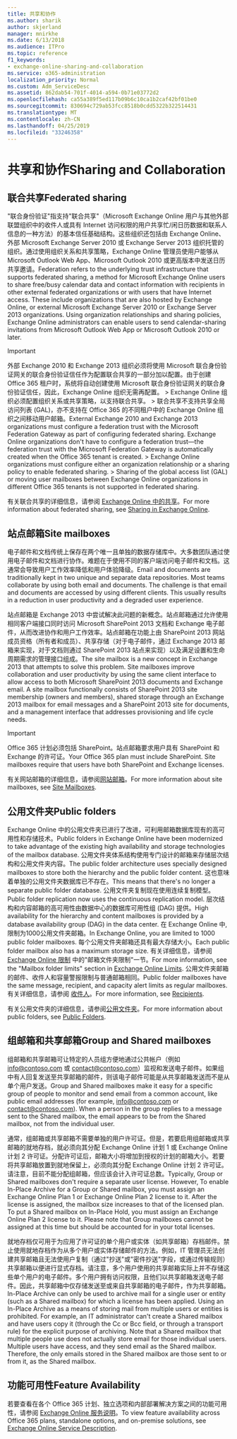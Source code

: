 ```yaml
---
title: 共享和协作
ms.author: sharik
author: skjerland
manager: mnirkhe
ms.date: 6/13/2018
ms.audience: ITPro
ms.topic: reference
f1_keywords:
- exchange-online-sharing-and-collaboration
ms.service: o365-administration
localization_priority: Normal
ms.custom: Adm_ServiceDesc
ms.assetid: 862dab54-701f-4014-a594-0b71e03772d2
ms.openlocfilehash: ca55a389f5ed117b09b6c10ca1b2caf42bf01be0
ms.sourcegitcommit: 830694c729ab53fcc8518b0cdd5322b322514431
ms.translationtype: MT
ms.contentlocale: zh-CN
ms.lasthandoff: 04/25/2019
ms.locfileid: "33246358"
---
```

# <a name="sharing-and-collaboration"></a><span data-ttu-id="55dbf-102">共享和协作</span><span class="sxs-lookup"><span data-stu-id="55dbf-102">Sharing and Collaboration</span></span>

## <a name="federated-sharing"></a><span data-ttu-id="55dbf-103">联合共享</span><span class="sxs-lookup"><span data-stu-id="55dbf-103">Federated sharing</span></span>

<span data-ttu-id="55dbf-p101">"联合身份验证"指支持"联合共享"（Microsoft Exchange Online 用户与其他外部联盟组织中的收件人或具有 Internet 访问权限的用户共享忙/闲日历数据和联系人信息的一种方法）的基本信任基础结构。这些组织还包括由 Exchange Online、外部 Microsoft Exchange Server 2010 或 Exchange Server 2013 组织托管的组织。通过使用组织关系和共享策略，Exchange Online 管理员使用户能够从 Microsoft Outlook Web App、Microsoft Outlook 2010 或更高版本中发送日历共享邀请。</span><span class="sxs-lookup"><span data-stu-id="55dbf-p101">Federation refers to the underlying trust infrastructure that supports federated sharing, a method for Microsoft Exchange Online users to share free/busy calendar data and contact information with recipients in other external federated organizations or with users that have Internet access. These include organizations that are also hosted by Exchange Online, or external Microsoft Exchange Server 2010 or Exchange Server 2013 organizations. Using organization relationships and sharing policies, Exchange Online administrators can enable users to send calendar-sharing invitations from Microsoft Outlook Web App or Microsoft Outlook 2010 or later.</span></span>
  
> [!IMPORTANT]
>  <span data-ttu-id="55dbf-p102">外部 Exchange 2010 和 Exchange 2013 组织必须将使用 Microsoft 联合身份验证网关的联合身份验证信任作为配置联合共享的一部分加以配置。由于创建 Office 365 租户时，系统将自动创建使用 Microsoft 联合身份验证网关的联合身份验证信任，因此，Exchange Online 组织无需再配置。 >  Exchange Online 组织必须配置组织关系或共享策略，以支持联合共享。 >  联合共享不支持共享全局访问列表 (GAL)，亦不支持在 Office 365 的不同租户中的 Exchange Online 组织之间移动用户邮箱。</span><span class="sxs-lookup"><span data-stu-id="55dbf-p102">External Exchange 2010 and Exchange 2013 organizations must configure a federation trust with the Microsoft Federation Gateway as part of configuring federated sharing. Exchange Online organizations don't have to configure a federation trust—the federation trust with the Microsoft Federation Gateway is automatically created when the Office 365 tenant is created. >  Exchange Online organizations must configure either an organization relationship or a sharing policy to enable federated sharing. >  Sharing of the global access list (GAL) or moving user mailboxes between Exchange Online organizations in different Office 365 tenants is not supported in federated sharing.</span></span> 
  
<span data-ttu-id="55dbf-111">有关联合共享的详细信息，请参阅 [Exchange Online 中的共享](https://go.microsoft.com/fwlink/p/?LinkId=271774)。</span><span class="sxs-lookup"><span data-stu-id="55dbf-111">For more information about federated sharing, see [Sharing in Exchange Online](https://go.microsoft.com/fwlink/p/?LinkId=271774).</span></span>
  
## <a name="site-mailboxes"></a><span data-ttu-id="55dbf-112">站点邮箱</span><span class="sxs-lookup"><span data-stu-id="55dbf-112">Site mailboxes</span></span>

<span data-ttu-id="55dbf-p103">电子邮件和文档传统上保存在两个唯一且单独的数据存储库中。大多数团队通过使用电子邮件和文档进行协作。难题在于使用不同的客户端访问电子邮件和文档。这通常会导致用户工作效率降低和用户体验降级。</span><span class="sxs-lookup"><span data-stu-id="55dbf-p103">Email and documents are traditionally kept in two unique and separate data repositories. Most teams collaborate by using both email and documents. The challenge is that email and documents are accessed by using different clients. This usually results in a reduction in user productivity and a degraded user experience.</span></span>
  
<span data-ttu-id="55dbf-p104">站点邮箱是 Exchange 2013 中尝试解决此问题的新概念。站点邮箱通过允许使用相同客户端接口同时访问 Microsoft SharePoint 2013 文档和 Exchange 电子邮件，从而改进协作和用户工作效率。站点邮箱在功能上由 SharePoint 2013 网站成员资格（所有者和成员）、共享存储（对于电子邮件，通过 Exchange 2013 邮箱来实现，对于文档则通过 SharePoint 2013 站点来实现）以及满足设置和生命周期需求的管理接口组成。</span><span class="sxs-lookup"><span data-stu-id="55dbf-p104">The site mailbox is a new concept in Exchange 2013 that attempts to solve this problem. Site mailboxes improve collaboration and user productivity by using the same client interface to allow access to both Microsoft SharePoint 2013 documents and Exchange email. A site mailbox functionally consists of SharePoint 2013 site membership (owners and members), shared storage through an Exchange 2013 mailbox for email messages and a SharePoint 2013 site for documents, and a management interface that addresses provisioning and life cycle needs.</span></span>
  
> [!IMPORTANT]
> <span data-ttu-id="55dbf-p105">Office 365 计划必须包括 SharePoint。站点邮箱要求用户具有 SharePoint 和 Exchange 的许可证。</span><span class="sxs-lookup"><span data-stu-id="55dbf-p105">Your Office 365 plan must include SharePoint. Site mailboxes require that users have both SharePoint and Exchange licenses.</span></span> 
  
<span data-ttu-id="55dbf-122">有关网站邮箱的详细信息，请参阅[网站邮箱](https://go.microsoft.com/fwlink/p/?LinkId=271789)。</span><span class="sxs-lookup"><span data-stu-id="55dbf-122">For more information about site mailboxes, see [Site Mailboxes](https://go.microsoft.com/fwlink/p/?LinkId=271789).</span></span>
  
## <a name="public-folders"></a><span data-ttu-id="55dbf-123">公用文件夹</span><span class="sxs-lookup"><span data-stu-id="55dbf-123">Public folders</span></span>

<span data-ttu-id="55dbf-124">Exchange Online 中的公用文件夹已进行了改进，可利用邮箱数据库现有的高可用性和存储技术。</span><span class="sxs-lookup"><span data-stu-id="55dbf-124">Public folders in Exchange Online have been modernized to take advantage of the existing high availability and storage technologies of the mailbox database.</span></span> <span data-ttu-id="55dbf-125">公用文件夹体系结构使用专门设计的邮箱来存储层次结构和公用文件夹内容。</span><span class="sxs-lookup"><span data-stu-id="55dbf-125">The public folder architecture uses specially designed mailboxes to store both the hierarchy and the public folder content.</span></span> <span data-ttu-id="55dbf-126">这也意味着单独的公用文件夹数据库已不存在。</span><span class="sxs-lookup"><span data-stu-id="55dbf-126">This means that there's no longer a separate public folder database.</span></span> <span data-ttu-id="55dbf-127">公用文件夹复制现在使用连续复制模型。</span><span class="sxs-lookup"><span data-stu-id="55dbf-127">Public folder replication now uses the continuous replication model.</span></span> <span data-ttu-id="55dbf-128">层次结构和内容邮箱的高可用性由数据中心的数据库可用性组 (DAG) 提供。</span><span class="sxs-lookup"><span data-stu-id="55dbf-128">High availability for the hierarchy and content mailboxes is provided by a database availability group (DAG) in the data center.</span></span> <span data-ttu-id="55dbf-129">在 Exchange Online 中, 限制为1000公用文件夹邮箱。</span><span class="sxs-lookup"><span data-stu-id="55dbf-129">In Exchange Online, you are limited to 1000 public folder mailboxes.</span></span> <span data-ttu-id="55dbf-130">每个公用文件夹邮箱还具有最大存储大小。</span><span class="sxs-lookup"><span data-stu-id="55dbf-130">Each public folder mailbox also has a maximum storage size.</span></span> <span data-ttu-id="55dbf-131">有关详细信息，请参阅 [Exchange Online 限制](exchange-online-limits.md) 中的"邮箱文件夹限制"一节。</span><span class="sxs-lookup"><span data-stu-id="55dbf-131">For more information, see the "Mailbox folder limits" section in [Exchange Online Limits](exchange-online-limits.md).</span></span> <span data-ttu-id="55dbf-132">公用文件夹邮箱的邮件、收件人和容量警报限制与普通邮箱相同。</span><span class="sxs-lookup"><span data-stu-id="55dbf-132">Public folder mailboxes have the same message, recipient, and capacity alert limits as regular mailboxes.</span></span> <span data-ttu-id="55dbf-133">有关详细信息，请参阅 [收件人](recipients.md)。</span><span class="sxs-lookup"><span data-stu-id="55dbf-133">For more information, see [Recipients](recipients.md).</span></span> 
  
<span data-ttu-id="55dbf-134">有关公用文件夹的详细信息，请参阅[公用文件夹](https://go.microsoft.com/fwlink/p/?LinkId=271790)。</span><span class="sxs-lookup"><span data-stu-id="55dbf-134">For more information about public folders, see [Public Folders](https://go.microsoft.com/fwlink/p/?LinkId=271790).</span></span>
  
## <a name="group-and-shared-mailboxes"></a><span data-ttu-id="55dbf-135">组邮箱和共享邮箱</span><span class="sxs-lookup"><span data-stu-id="55dbf-135">Group and Shared mailboxes</span></span>

<span data-ttu-id="55dbf-p107">组邮箱和共享邮箱可让特定的人员组方便地通过公共帐户（例如 info@contoso.com 或 contact@contoso.com）监视和发送电子邮件。如果组中有人回复发送至共享邮箱的邮件，则该电子邮件可能是从共享邮箱发送而不是从单个用户发送。</span><span class="sxs-lookup"><span data-stu-id="55dbf-p107">Group and Shared mailboxes make it easy for a specific group of people to monitor and send email from a common account, like public email addresses (for example, info@contoso.com or contact@contoso.com). When a person in the group replies to a message sent to the Shared mailbox, the email appears to be from the Shared mailbox, not from the individual user.</span></span>
  
<span data-ttu-id="55dbf-p108">通常，组邮箱或共享邮箱不需要单独的用户许可证。但是，若要启用组邮箱或共享邮箱的就地存档，就必须向其分配 Exchange Online 计划 1 或 Exchange Online 计划 2 许可证。分配许可证后，邮箱大小将增加到授权的计划的邮箱大小。若要将共享邮箱放置到就地保留上，必须向其分配 Exchange Online 计划 2 许可证。请注意，目前不能分配组邮箱，但应该会计入许可证总数。</span><span class="sxs-lookup"><span data-stu-id="55dbf-p108">Typically, Group or Shared mailboxes don't require a separate user license. However, To enable In-Place Archive for a Group or Shared mailbox, you must assign an Exchange Online Plan 1 or Exchange Online Plan 2 license to it. After the license is assigned, the mailbox size increases to that of the licensed plan. To put a Shared mailbox on In-Place Hold, you must assign an Exchange Online Plan 2 license to it. Please note that Group mailboxes cannot be assigned at this time but should be accounted for in your total licenses.</span></span>
  
<span data-ttu-id="55dbf-p109">就地存档仅可用于为应用了许可证的单个用户或实体（如共享邮箱）存档邮件。禁止使用就地存档作为从多个用户或实体存储邮件的方法。例如，IT 管理员无法创建共享邮箱且无法使用户复制（通过"抄送"或"密件抄送"字段，或通过传输规则）共享邮箱以便进行显式存档。请注意，多个用户使用的共享邮箱实际上并不存储这些单个用户的电子邮件。多个用户拥有访问权限，且他们以共享邮箱发送电子邮件。因此，共享邮箱中仅存储发送至或来自共享邮箱的电子邮件，作为共享邮箱。</span><span class="sxs-lookup"><span data-stu-id="55dbf-p109">In-Place Archive can only be used to archive mail for a single user or entity (such as a Shared mailbox) for which a license has been applied. Using an In-Place Archive as a means of storing mail from multiple users or entities is prohibited. For example, an IT administrator can't create a Shared mailbox and have users copy it (through the Cc or Bcc field, or through a transport rule) for the explicit purpose of archiving. Note that a Shared mailbox that multiple people use does not actually store email for those individual users. Multiple users have access, and they send email as the Shared mailbox. Therefore, the only emails stored in the Shared mailbox are those sent to or from it, as the Shared mailbox.</span></span>
  
## <a name="feature-availability"></a><span data-ttu-id="55dbf-149">功能可用性</span><span class="sxs-lookup"><span data-stu-id="55dbf-149">Feature Availability</span></span>

<span data-ttu-id="55dbf-150">若要查看在各个 Office 365 计划、独立选项和内部部署解决方案之间的功能可用性，请参阅 [Exchange Online 服务说明](exchange-online-service-description.md)。</span><span class="sxs-lookup"><span data-stu-id="55dbf-150">To view feature availability across Office 365 plans, standalone options, and on-premise solutions, see [Exchange Online Service Description](exchange-online-service-description.md).</span></span>
  


